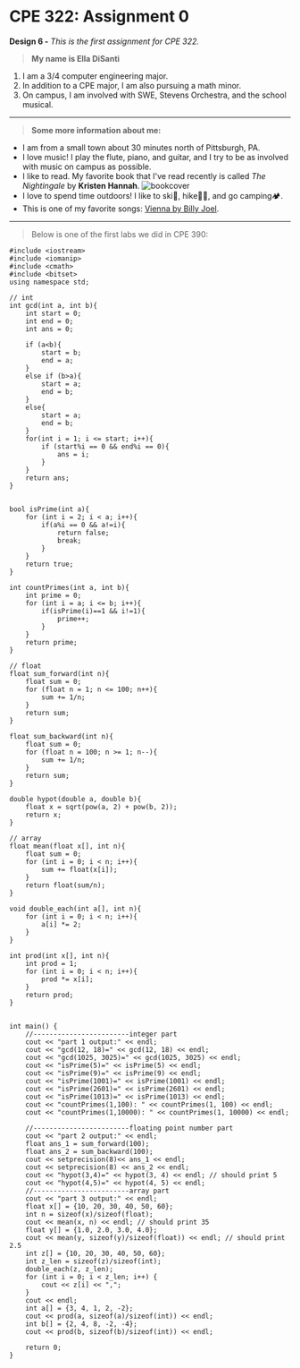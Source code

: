 # **CPE 322: Assignment 0**
**Design 6 -**
*This is the first assignment for CPE 322.*
> **My name is Ella DiSanti**
1. I am a 3/4 computer engineering major.
2. In addition to a CPE major, I am also pursuing a math minor.
3. On campus, I am involved with SWE, Stevens Orchestra, and the school musical.

---

> **Some more information about me:**
- I am from a small town about 30 minutes north of Pittsburgh, PA. 
- I love music! I play the flute, piano, and guitar, and I try to be as involved with music on campus as possible.
- I like to read. My favorite book that I've read recently is called *The Nightingale* by **Kristen Hannah**. ![bookcover](https://github.com/edisanti/Design-6/assets/122648382/96582e38-0633-494a-b398-a10e044200dc)
- I love to spend time outdoors! I like to ski🎿, hike🌲🥾, and go camping🏕️.
- This is one of my favorite songs: [Vienna by Billy Joel](https://youtu.be/wccRif2DaGs?si=bwRwhdobdd0gJAHO).

---

> Below is one of the first labs we did in CPE 390:
```
#include <iostream>
#include <iomanip>
#include <cmath>
#include <bitset>
using namespace std;

// int
int gcd(int a, int b){
    int start = 0;
    int end = 0;
    int ans = 0;

    if (a<b){
        start = b;
        end = a;
    }
    else if (b>a){
        start = a;
        end = b;
    }
    else{
        start = a;
        end = b;
    }
    for(int i = 1; i <= start; i++){
        if (start%i == 0 && end%i == 0){
            ans = i;
        }
    }
    return ans;
}


bool isPrime(int a){
    for (int i = 2; i < a; i++){
        if(a%i == 0 && a!=i){
            return false;
            break;
        }
    }
    return true;
}

int countPrimes(int a, int b){
    int prime = 0;
    for (int i = a; i <= b; i++){
        if(isPrime(i)==1 && i!=1){
            prime++;
        }
    }
    return prime;
}

// float
float sum_forward(int n){
    float sum = 0;
    for (float n = 1; n <= 100; n++){
        sum += 1/n;
    }
    return sum;
}

float sum_backward(int n){
    float sum = 0;
    for (float n = 100; n >= 1; n--){
        sum += 1/n;
    }
    return sum;
}

double hypot(double a, double b){
    float x = sqrt(pow(a, 2) + pow(b, 2));
    return x;
}

// array
float mean(float x[], int n){
    float sum = 0;
    for (int i = 0; i < n; i++){
        sum += float(x[i]);
    }
    return float(sum/n);
}

void double_each(int a[], int n){
    for (int i = 0; i < n; i++){
        a[i] *= 2;
    }
}

int prod(int x[], int n){
    int prod = 1;
    for (int i = 0; i < n; i++){
        prod *= x[i];
    }
    return prod;
}


int main() {
    //------------------------integer part
    cout << "part 1 output:" << endl;
    cout << "gcd(12, 18)=" << gcd(12, 18) << endl;
    cout << "gcd(1025, 3025)=" << gcd(1025, 3025) << endl;
    cout << "isPrime(5)=" << isPrime(5) << endl;
    cout << "isPrime(9)=" << isPrime(9) << endl;
    cout << "isPrime(1001)=" << isPrime(1001) << endl;
    cout << "isPrime(2601)=" << isPrime(2601) << endl;
    cout << "isPrime(1013)=" << isPrime(1013) << endl;
    cout << "countPrimes(1,100): " << countPrimes(1, 100) << endl;
    cout << "countPrimes(1,10000): " << countPrimes(1, 10000) << endl;
    
    //------------------------floating point number part
    cout << "part 2 output:" << endl;
    float ans_1 = sum_forward(100);
    float ans_2 = sum_backward(100);
    cout << setprecision(8)<< ans_1 << endl;
    cout << setprecision(8) << ans_2 << endl;
    cout << "hypot(3,4)=" << hypot(3, 4) << endl; // should print 5
    cout << "hypot(4,5)=" << hypot(4, 5) << endl;
    //------------------------array part
    cout << "part 3 output:" << endl;
    float x[] = {10, 20, 30, 40, 50, 60};
    int n = sizeof(x)/sizeof(float);
    cout << mean(x, n) << endl; // should print 35
    float y[] = {1.0, 2.0, 3.0, 4.0};
    cout << mean(y, sizeof(y)/sizeof(float)) << endl; // should print 2.5
    int z[] = {10, 20, 30, 40, 50, 60};
    int z_len = sizeof(z)/sizeof(int);
    double_each(z, z_len);
    for (int i = 0; i < z_len; i++) {
        cout << z[i] << ",";
    }
    cout << endl;
    int a[] = {3, 4, 1, 2, -2};
    cout << prod(a, sizeof(a)/sizeof(int)) << endl;
    int b[] = {2, 4, 8, -2, -4};
    cout << prod(b, sizeof(b)/sizeof(int)) << endl;
    
    return 0;
}
```
  


